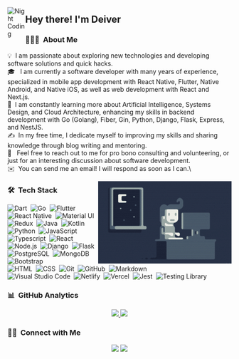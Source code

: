 <img alt="Night Coding" src="./assets/Hand%20Wave.gif" width='40' align="left"/><h2>Hey there! I'm Deiver</h2>

<!-- ## 👋 &nbsp;Hey there! I'm Aditya -->

### 👨🏻‍💻 &nbsp;About Me

💡 &nbsp;I am passionate about exploring new technologies and developing software solutions and quick hacks.\
🎓 &nbsp; I am currently a software developer with many years of experience, specialized in mobile app development with React Native, Flutter, Native Android, and Native iOS, as well as web development with React and Next.js.\
🌱 &nbsp;I am constantly learning more about Artificial Intelligence, Systems Design, and Cloud Architecture, enhancing my skills in backend development with Go (Golang), Fiber, Gin, Python, Django, Flask, Express, and NestJS.\
✍️ &nbsp;In my free time, I dedicate myself to improving my skills and sharing knowledge through blog writing and mentoring.\
💬 &nbsp; Feel free to reach out to me for pro bono consulting and volunteering, or just for an interesting discussion about software development.\
✉️ &nbsp;You can send me an email! I will respond as soon as I can.\

<img alt="Night Coding" src="https://raw.githubusercontent.com/AVS1508/AVS1508/master/assets/Night-Coding.gif" align="right"/>

<!--p align="left"> <img src="https://komarev.com/ghpvc/?username=DeijoseDevelop&label=Profile%20views&color=0e75b6&style=flat" alt="DeijoseDevelop" /> </p-->

### 🛠 &nbsp;Tech Stack

![Dart](https://img.shields.io/badge/Dart-0175C2?style=for-the-badge&logo=dart&logoColor=white)&nbsp;
![Go](https://img.shields.io/badge/Go-00ADD8?style=for-the-badge&logo=go&logoColor=white)&nbsp;
![Flutter](https://img.shields.io/badge/Flutter-02569B?style=for-the-badge&logo=flutter&logoColor=white)&nbsp;
![React Native](https://img.shields.io/badge/React_Native-20232A?style=for-the-badge&logo=react&logoColor=61DAFB)&nbsp;
![Material UI](https://img.shields.io/badge/Material--UI-0081CB?style=for-the-badge&logo=material-ui&logoColor=white)&nbsp;
![Redux](https://img.shields.io/badge/Redux-593D88?style=for-the-badge&logo=redux&logoColor=white)&nbsp;
![Java](https://img.shields.io/badge/Java-ED8B00?style=for-the-badge&logo=openjdk)&nbsp;
![Kotlin](https://img.shields.io/badge/Kotlin-0095D5?&style=for-the-badge&logo=kotlin)&nbsp;
![Python](https://img.shields.io/badge/-Python-05122A?style=flat&logo=python)&nbsp;
![JavaScript](https://img.shields.io/badge/-JavaScript-05122A?style=flat&logo=javascript)&nbsp;
![Typescript](https://img.shields.io/badge/TypeScript-007ACC?style=for-the-badge&logo=typescript&logoColor=white)&nbsp;
![React](https://img.shields.io/badge/-React-05122A?style=flat&logo=react)&nbsp;
![Node.js](https://img.shields.io/badge/-Node.js-05122A?style=flat&logo=node.js)&nbsp;
![Django](https://img.shields.io/badge/-Django-05122A?style=flat&logo=django&logoColor=092E20)&nbsp;
![Flask](https://img.shields.io/badge/-Flask-05122A?style=flat&logo=flask)&nbsp;
![PostgreSQL](https://img.shields.io/badge/PostgreSQL-316192?style=for-the-badge&logo=postgresql&logoColor=white)&nbsp;
![MongoDB](https://img.shields.io/badge/MongoDB-4EA94B?style=for-the-badge&logo=mongodb&logoColor=white)&nbsp;
![Bootstrap](https://img.shields.io/badge/-Bootstrap-05122A?style=flat&logo=bootstrap&logoColor=563D7C)\
![HTML](https://img.shields.io/badge/-HTML-05122A?style=flat&logo=HTML5)&nbsp;
![CSS](https://img.shields.io/badge/-CSS-05122A?style=flat&logo=CSS3&logoColor=1572B6)&nbsp;
![Git](https://img.shields.io/badge/-Git-05122A?style=flat&logo=git)&nbsp;
![GitHub](https://img.shields.io/badge/-GitHub-05122A?style=flat&logo=github)&nbsp;
![Markdown](https://img.shields.io/badge/-Markdown-05122A?style=flat&logo=markdown)\
![Visual Studio Code](https://img.shields.io/badge/-Visual%20Studio%20Code-05122A?style=flat&logo=visual-studio-code&logoColor=007ACC)&nbsp;
![Netlify](https://img.shields.io/badge/Netlify-00C7B7?style=for-the-badge&logo=netlify&logoColor=white)&nbsp;
![Vercel](https://img.shields.io/badge/Vercel-000000?style=for-the-badge&logo=vercel&logoColor=white)&nbsp;
![Jest](https://img.shields.io/badge/Jest-323330?style=for-the-badge&logo=Jest&logoColor=white)&nbsp;
![Testing Library](https://img.shields.io/badge/testing%20library-323330?style=for-the-badge&logo=testing-library&logoColor=red)&nbsp;

### 📊 &nbsp;GitHub Analytics

<p align="center">
<a href="https://github.com/DeijoseDevelop">
  <img height="180em" src="https://github-readme-stats-eight-theta.vercel.app/api?username=DeijoseDevelop&show_icons=true&theme=algolia&include_all_commits=true&count_private=true"/>
  <img height="180em" src="https://github-readme-stats-eight-theta.vercel.app/api/top-langs/?username=DeijoseDevelop&layout=compact&langs_count=8&theme=algolia"/>
  <!--img align="center" src="https://github-readme-streak-stats.herokuapp.com/?user=DeijoseDevelop&" alt="DeijoseDevelop" /-->
</a>
</p>

### 🤝🏻 &nbsp;Connect with Me

<p align="center">
<a href="https://www.linkedin.com/in/deiver-vazquez-1453141b5"><img src="https://img.shields.io/badge/-Deiver%20Vasquez-0077B5?style=flat&logo=Linkedin&logoColor=white"/></a>
<a href="mailto:estudiandovazmore@gmail.com"><img src="https://img.shields.io/badge/-estudiandovazmore@gmail.com-D14836?style=flat&logo=Gmail&logoColor=white"/></a>
</p>

